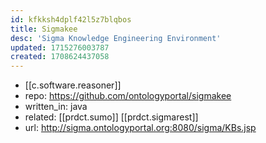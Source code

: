 ```yaml
---
id: kfkksh4dplf42l5z7blqbos
title: Sigmakee
desc: 'Sigma Knowledge Engineering Environment'
updated: 1715276003787
created: 1708624437058
---
```


- [[c.software.reasoner]]
- repo: https://github.com/ontologyportal/sigmakee
- written_in: java
- related: [[prdct.sumo]] [[prdct.sigmarest]]
- url: http://sigma.ontologyportal.org:8080/sigma/KBs.jsp